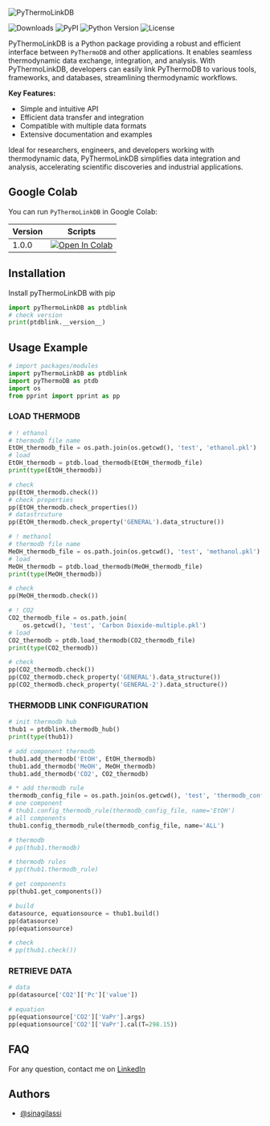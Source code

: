 ![PyThermoLinkDB](https://drive.google.com/uc?export=view&id=10K1VhnQ_L-KdFAc90av8BCr4b7cQhgh4)

![Downloads](https://img.shields.io/pypi/dm/PyThermoLinkDB) ![PyPI](https://img.shields.io/pypi/v/PyThermoLinkDB) ![Python Version](https://img.shields.io/pypi/pyversions/PyThermoLinkDB.svg) ![License](https://img.shields.io/pypi/l/PyThermoLinkDB)

PyThermoLinkDB is a Python package providing a robust and efficient interface between `PyThermoDB` and other applications. It enables seamless thermodynamic data exchange, integration, and analysis. With PyThermoLinkDB, developers can easily link PyThermoDB to various tools, frameworks, and databases, streamlining thermodynamic workflows.

**Key Features:**

-   Simple and intuitive API
-   Efficient data transfer and integration
-   Compatible with multiple data formats
-   Extensive documentation and examples

Ideal for researchers, engineers, and developers working with thermodynamic data, PyThermoLinkDB simplifies data integration and analysis, accelerating scientific discoveries and industrial applications.

## Google Colab

You can run `PyThermoLinkDB` in Google Colab:

| Version | Scripts |
|---------|---------|
| 1.0.0 | [![Open In Colab](https://colab.research.google.com/assets/colab-badge.svg)](https://colab.research.google.com/drive/1JU1ljkHgKcBNe_CuSh2Bg7hoKwQUJti0?usp=sharing) |

## Installation

Install pyThermoLinkDB with pip

```python
import pyThermoLinkDB as ptdblink
# check version
print(ptdblink.__version__)
```

## Usage Example

```python
# import packages/modules
import pyThermoLinkDB as ptdblink
import pyThermoDB as ptdb
import os
from pprint import pprint as pp
```

### LOAD THERMODB

```python
# ! ethanol
# thermodb file name
EtOH_thermodb_file = os.path.join(os.getcwd(), 'test', 'ethanol.pkl')
# load
EtOH_thermodb = ptdb.load_thermodb(EtOH_thermodb_file)
print(type(EtOH_thermodb))

# check
pp(EtOH_thermodb.check())
# check properties
pp(EtOH_thermodb.check_properties())
# datastrcuture
pp(EtOH_thermodb.check_property('GENERAL').data_structure())

# ! methanol
# thermodb file name
MeOH_thermodb_file = os.path.join(os.getcwd(), 'test', 'methanol.pkl')
# load
MeOH_thermodb = ptdb.load_thermodb(MeOH_thermodb_file)
print(type(MeOH_thermodb))

# check
pp(MeOH_thermodb.check())

# ! CO2
CO2_thermodb_file = os.path.join(
    os.getcwd(), 'test', 'Carbon Dioxide-multiple.pkl')
# load
CO2_thermodb = ptdb.load_thermodb(CO2_thermodb_file)
print(type(CO2_thermodb))

# check
pp(CO2_thermodb.check())
pp(CO2_thermodb.check_property('GENERAL').data_structure())
pp(CO2_thermodb.check_property('GENERAL-2').data_structure())
```

### THERMODB LINK CONFIGURATION

```python
# init thermodb hub
thub1 = ptdblink.thermodb_hub()
print(type(thub1))

# add component thermodb
thub1.add_thermodb('EtOH', EtOH_thermodb)
thub1.add_thermodb('MeOH', MeOH_thermodb)
thub1.add_thermodb('CO2', CO2_thermodb)

# * add thermodb rule
thermodb_config_file = os.path.join(os.getcwd(), 'test', 'thermodb_config.yml')
# one component
# thub1.config_thermodb_rule(thermodb_config_file, name='EtOH')
# all components
thub1.config_thermodb_rule(thermodb_config_file, name='ALL')

# thermodb
# pp(thub1.thermodb)

# thermodb rules
# pp(thub1.thermodb_rule)

# get components
pp(thub1.get_components())

# build
datasource, equationsource = thub1.build()
pp(datasource)
pp(equationsource)

# check
# pp(thub1.check())
```

### RETRIEVE DATA

```python
# data
pp(datasource['CO2']['Pc']['value'])

# equation
pp(equationsource['CO2']['VaPr'].args)
pp(equationsource['CO2']['VaPr'].cal(T=298.15))
```

## FAQ

For any question, contact me on [LinkedIn](https://www.linkedin.com/in/sina-gilassi/) 


## Authors

- [@sinagilassi](https://www.github.com/sinagilassi)